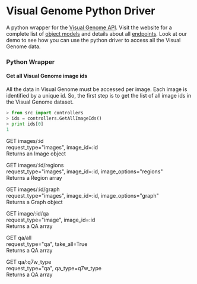 # Visual Genome Python Driver
A python wrapper for the [Visual Genome API](http://visualgenome.org/api/v0/). Visit the website for a complete list of [object models](http://visualgenome.org/api/v0/api_object_model.html) and details about all [endpoints](http://visualgenome.org/api/v0/api_endpoint_reference.html). Look at our demo to see how you can use the python driver to access all the Visual Genome data.

### Python Wrapper

#### Get all Visual Genome image ids
All the data in Visual Genome must be accessed per image. Each image is identified by a unique id. So, the first step is to get the list of all image ids in the Visual Genome dataset.

````python
> from src import controllers
> ids = controllers.GetAllImageIds()
> print ids[0]
1
````

GET images/:id  
request_type="images", image_id=:id  
Returns an Image object

GET images/:id/regions  
request_type="images", image_id=:id, image_options="regions"  
Returns a Region array

GET images/:id/graph  
request_type="images", image_id=:id, image_options="graph"  
Returns a Graph object

GET image/:id/qa  
request_type="image", image_id=:id  
Returns a QA array

GET qa/all  
request_type="qa", take_all=True  
Returns a QA array

GET qa/:q7w_type  
request_type="qa", qa_type=q7w_type  
Returns a QA array
